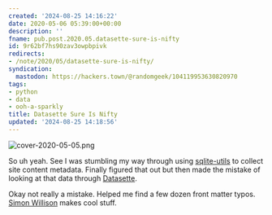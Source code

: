 ```yaml
---
created: '2024-08-25 14:16:22'
date: 2020-05-06 05:39:00+00:00
description: ''
fname: pub.post.2020.05.datasette-sure-is-nifty
id: 9r62bf7hs90zav3owpbpivk
redirects:
- /note/2020/05/datasette-sure-is-nifty/
syndication:
  mastodon: https://hackers.town/@randomgeek/104119953630820970
tags:
- python
- data
- ooh-a-sparkly
title: Datasette Sure Is Nifty
updated: '2024-08-25 14:18:56'
---
```


![cover-2020-05-05.png](assets/img/2020/cover-2020-05-05.png "Datasette showing what sqlite-utils put together")

So uh yeah. See I was stumbling my way through using [sqlite-utils](https://sqlite-utils.readthedocs.io) to collect site content metadata. Finally figured that out but then made the mistake of looking at that data through [Datasette](https://datasette.readthedocs.io).

Okay not really a mistake. Helped me find a few dozen front matter typos. [Simon Willison](https://simonwillison.net/) makes cool stuff.